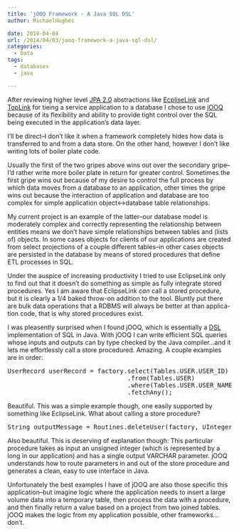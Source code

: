 ```yaml
---
title: 'jOOQ Framework - A Java SQL DSL'
author: MichaelHughes

date: 2014-04-04
url: /2014/04/03/jooq-framework-a-java-sql-dsl/
categories:
  - Data
tags:
  - databases
  - java

---
```

After reviewing higher level [JPA 2.0][1] ab­strac­tions like [Ec­pliseLink][2] and [TopLink][3] for tieing a service ap­pli­ca­tion to a database I chose to use [jOOQ][4] because of its flex­i­bil­i­ty and ability to provide tight control over the SQL being executed in the ap­pli­ca­tion’s data layer.

 [1]: http://en.wikipedia.org/wiki/Java_Persistence_API
 [2]: http://www.eclipse.org/eclipselink/
 [3]: http://www.oracle.com/technetwork/middleware/toplink/overview/index.html
 [4]: http://www.jooq.org/

<!--more-->

I’ll be direct–I don’t like it when a framework completely hides how data is trans­ferred to and from a data store. On the other hand, however I don’t like writing lots of boiler plate code.

Usually the first of the two gripes above wins out over the secondary gripe–I’d rather write more boiler plate in return for greater control. Sometimes the first gripe wins out because of my desire to control the full process by which data moves from a database to an ap­pli­ca­tion, other times the gripe wins out because the in­ter­ac­tion of ap­pli­ca­tion and database are too complex for simple ap­pli­ca­tion object<->database table re­la­tion­ships.

My current project is an example of the latter–our database model is moderately complex and correctly rep­re­sent­ing the re­la­tion­ship between entities means we don’t have simple re­la­tion­ships between tables and (lists of) objects. In some cases objects for clients of our ap­pli­ca­tions are created from select pro­jec­tions of a couple different tables–in other cases objects are persisted in the database by means of stored procedures that define ETL processes in SQL.

Under the auspice of increasing pro­duc­tiv­i­ty I tried to use EclipseLink only to find out that it doesn’t do something as simple as fully integrate stored procedures. Yes I am aware that EclipseLink _can_ call a stored procedure, but it is clearly a 1/4 baked throw-on addition to the tool. Bluntly put there are bulk data operations that a RDBMS will always be better at than ap­pli­ca­tion code, that is why stored procedures exist.

I was pleasently surprised when I found jOOQ, which is es­sen­tial­ly a [DSL][5] im­ple­men­ta­tion of SQL in Java. With jOOQ I can write efficient SQL queries whose inputs and outputs can by type checked by the Java compiler…and it lets me ef­fort­less­ly call a store procedured. Amazing. A couple examples are in order:

<div>
  <pre>UserRecord userRecord = factory.select(Tables.USER.USER_ID)
                                .from(Tables.USER)
                                .where(Tables.USER.USER_NAME.equal(user.getName()))
                                .fetchAny();</pre>
</div>

Beautiful. This was a simple example though, one easily supported by something like EclipseLink. What about calling a store procedure?

<div>
  <pre>String outputMessage = Routines.deleteUser(factory, UInteger.valueOf(userID));</pre>
</div>

Also beautiful. This is deserving of ex­pla­na­tion though: This particular procedure takes as input an unsigned integer (which is rep­re­sent­ed by a long in our ap­pli­ca­tion) and has a single output VARCHAR parameter. jOOQ un­der­stands how to route parameters in and out of the store procedure and generates a clean, easy to use interface in Java.

Un­for­tu­nate­ly the best examples I have of jOOQ are also those specific this ap­pli­ca­tion–but imagine logic where the ap­pli­ca­tion needs to insert a large volume data into a temporary table, then process the data with a procedure, and then finally return a value based on a project from two joined tables. jOOQ makes the logic from my ap­pli­ca­tion possible, other frameworks…don’t.


 [5]: http://en.wikipedia.org/wiki/Domain-specific_language